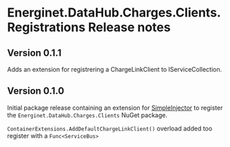 # Energinet.DataHub.Charges.Clients.Registrations Release notes

## Version 0.1.1

Adds an extension for registrering a ChargeLinkClient to IServiceCollection.

## Version 0.1.0

Initial package release containing an extension for [SimpleInjector](https://simpleinjector.org/) to register the `Energinet.DataHub.Charges.Clients` NuGet package.

`ContainerExtensions.AddDefaultChargeLinkClient()` overload added too register with a `Func<ServiceBus>`
